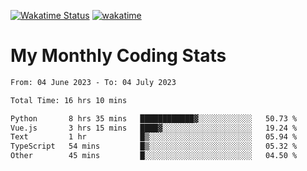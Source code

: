 [![Wakatime Status](https://github.com/noopurphalak/noopurphalak/workflows/wakatime-status-update/badge.svg)](https://github.com/noopurphalak/noopurphalak/actions/workflows/main.yml)
[![wakatime](https://wakatime.com/badge/user/80ace140-ef40-4fdd-b8ed-f3be3d2e1aea.svg)](https://wakatime.com/@80ace140-ef40-4fdd-b8ed-f3be3d2e1aea)

# My Monthly Coding Stats

<!--START_SECTION:waka-->

```txt
From: 04 June 2023 - To: 04 July 2023

Total Time: 16 hrs 10 mins

Python       8 hrs 35 mins   ████████████▓░░░░░░░░░░░░   50.73 %
Vue.js       3 hrs 15 mins   ████▓░░░░░░░░░░░░░░░░░░░░   19.24 %
Text         1 hr            █▒░░░░░░░░░░░░░░░░░░░░░░░   05.94 %
TypeScript   54 mins         █▒░░░░░░░░░░░░░░░░░░░░░░░   05.32 %
Other        45 mins         █░░░░░░░░░░░░░░░░░░░░░░░░   04.50 %
```

<!--END_SECTION:waka-->
